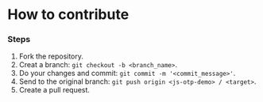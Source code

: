 # How to contribute

<h3>Steps</h3>

1. Fork the repository.
2. Creat a branch: `git checkout -b <branch_name>`.
3. Do your changes and commit: `git commit -m '<commit_message>'`.
4. Send to the original branch: `git push origin <js-otp-demo> / <target>`.
5. Create a pull request.